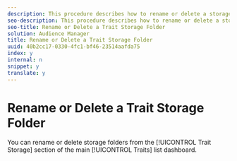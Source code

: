 ```yaml
---
description: This procedure describes how to rename or delete a storage folder.
seo-description: This procedure describes how to rename or delete a storage folder.
seo-title: Rename or Delete a Trait Storage Folder
solution: Audience Manager
title: Rename or Delete a Trait Storage Folder
uuid: 40b2cc17-0330-4fc1-bf46-23514aafda75
index: y
internal: n
snippet: y
translate: y
---
```


# Rename or Delete a Trait Storage Folder

You can rename or delete storage folders from the [!UICONTROL  Trait Storage] section of the main [!UICONTROL  Traits] list dashboard. 
